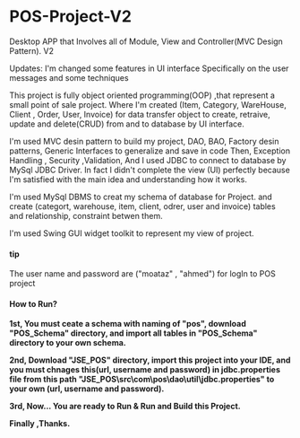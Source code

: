 # POS-Project-V2
Desktop APP that Involves all of Module, View and Controller(MVC Design Pattern). V2

Updates: I'm changed some features in UI interface Specifically on the user messages and some techniques

This project is fully object oriented programming(OOP) ,that represent a small point of sale project. 
Where I'm created (Item, Category, WareHouse, Client , Order, User, Invoice) for data transfer object to create, retraive, update and delete(CRUD) from and to database by UI interface.

I'm used MVC desin pattern to build my project, DAO, BAO, Factory desin patterns, Generic Interfaces to generalize and save in code Then, Exception Handling , Security ,Validation, 
And I used JDBC to connect to database by MySql JDBC Driver.
In fact I didn't complete the view (UI) perfectly because I'm satisfied with the main idea and understanding how it works. 

I'm used MySql DBMS to creat my schema of database for Project. and create (categort, warehouse, item, client, odrer, user and invoice) tables and relationship, constraint betwen them.

I'm used Swing GUI widget toolkit to represent my view of project.

<h4>tip</h4>The user name and password are ("moataz" , "ahmed") for logIn to POS project

<h4>How to Run?</h4>
<b>1st, You must ceate a schema with naming of "pos", download "POS_Schema" directory, and import all tables in "POS_Schema" directory to your own schema.

2nd, Download "JSE_POS" directory, import this project into your IDE, and you must chnages this(url, username and password) in jdbc.properties file from this path "JSE_POS\src\com\pos\dao\util\jdbc.properties" to your own (url, username and password).

3rd, Now... You are  ready to Run & Run and Build this Project.

Finally ,Thanks.
</b>
